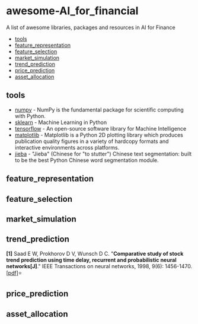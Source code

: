 # awesome-AI_for_financial
A  list of  awesome libraries, packages and resources in AI for Finance

- [tools](#tools)
- [feature_representation](#feature_representation)
- [feature_selection](#feature_selection)
- [market_simulation](#market_simulation)
- [trend_prediction](#trend_prediction)
- [price_prediction](#price_prediction)
- [asset_allocation](#asset_allocation)


## tools
- [numpy](http://www.numpy.org) - NumPy is the fundamental package for scientific computing with Python.
- [sklearn](http://scikit-learn.org/stable/) - Machine Learning in Python
- [tensorflow](https://www.tensorflow.org/) - An open-source software library for Machine Intelligence
- [matplotlib](http://matplotlib.org/) - Matplotlib is a Python 2D plotting library which produces publication quality figures in a variety of hardcopy formats and interactive environments across platforms.
- [jieba](https://github.com/fxsjy/jieba/) - "Jieba" (Chinese for "to stutter") Chinese text segmentation: built to be the best Python Chinese word segmentation module.

## feature_representation

## feature_selection
## market_simulation
## trend_prediction
**[1]** Saad E W, Prokhorov D V, Wunsch D C. "**Comparative study of stock trend prediction using time delay, recurrent and probabilistic neural networks[J]**." IEEE Transactions on neural networks, 1998, 9(6): 1456-1470. [[pdf]](http://scholarsmine.mst.edu/cgi/viewcontent.cgi?article=1666&context=ele_comeng_facwork):star:
## price_prediction
## asset_allocation
